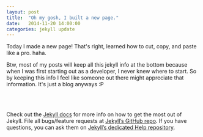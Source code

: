 ```yaml
---
layout: post
title:  "Oh my gosh, I built a new page."
date:   2014-11-20 14:00:00
categories: jekyll update
---
```

Today I made a new page! That's right, learned how to cut, copy, and paste like a pro. haha. 

Btw, most of my posts will keep all this jekyll info at the bottom because when I was first starting out as a developer, I never knew where to start. So by keeping this info I feel like someone out there might appreciate that information. It's just a blog anyways :P

<br><br>



Check out the [Jekyll docs][jekyll] for more info on how to get the most out of Jekyll. File all bugs/feature requests at [Jekyll’s GitHub repo][jekyll-gh]. If you have questions, you can ask them on [Jekyll’s dedicated Help repository][jekyll-help].

[jekyll]:      http://jekyllrb.com
[jekyll-gh]:   https://github.com/jekyll/jekyll
[jekyll-help]: https://github.com/jekyll/jekyll-help
